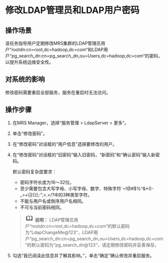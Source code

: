 # 修改LDAP管理员和LDAP用户密码<a name="mrs_01_0565"></a>

## 操作场景<a name="zh-cn_topic_0042008031_section446724189518"></a>

该任务指导用户定期修改MRS集群的LDAP管理员用户“rootdn:cn=root,dc=hadoop,dc=com“和LDAP用户“pg\_search\_dn:cn=pg\_search\_dn,ou=Users,dc=hadoop,dc=com“的密码，以提升系统运维安全性。

## 对系统的影响<a name="zh-cn_topic_0042008031_section2536914895153"></a>

修改密码需要重启全部服务，服务在重启时无法访问。

## 操作步骤<a name="zh-cn_topic_0042008031_section1075407895245"></a>

1.  在MRS Manager，选择“服务管理 \> LdapServer \> 更多”。
2.  单击“修改密码”。
3.  在“修改密码”对话框的“用户信息”选择要修改的用户。
4.  在“修改密码”对话框的“旧密码”输入旧密码，“新密码”和“确认密码”输入新密码。

    默认密码复杂度要求：

    -   密码字符长度为16～32位。
    -   至少需要包含大写字母、小写字母、数字、特殊字符\`\~!@\#$%^&\*\(\)-\_=+\\|\[\{\}\];:",<.\>/?中的3种类型字符。
    -   不能与用户名或倒序用户名相同。
    -   不可与当前密码相同。

    >![](public_sys-resources/icon-note.gif) **说明：** 
    >LDAP管理员用户“rootdn:cn=root,dc=hadoop,dc=com“的默认密码为“LdapChangeMe@123“，LDAP用户“pg\_search\_dn:cn=pg\_search\_dn,ou=Users,dc=hadoop,dc=com“的默认密码为“pg\_search\_dn@123“，请定期修改密码并妥善保存。

5.  勾选“我已阅读此信息并了解其影响。”，单击“确定”确认修改并重启服务。

